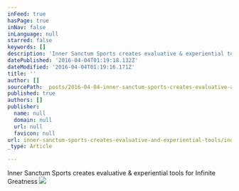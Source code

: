 ```yaml
---
inFeed: true
hasPage: true
inNav: false
inLanguage: null
starred: false
keywords: []
description: 'Inner Sanctum Sports creates evaluative & experiential tools for Infinite Greatness'
datePublished: '2016-04-04T01:19:18.132Z'
dateModified: '2016-04-04T01:19:16.171Z'
title: ''
author: []
sourcePath: _posts/2016-04-04-inner-sanctum-sports-creates-evaluative-and-experiential-tools.md
published: true
authors: []
publisher:
  name: null
  domain: null
  url: null
  favicon: null
url: inner-sanctum-sports-creates-evaluative-and-experiential-tools/index.html
_type: Article

---
```

Inner Sanctum Sports creates evaluative & experiential tools for Infinite Greatness
![](https://the-grid-user-content.s3-us-west-2.amazonaws.com/5b0d0974-7d22-46f4-bbd7-57f3b59a3655.jpg)